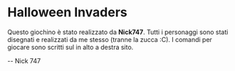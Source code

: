 # Halloween Invaders

Questo giochino è stato realizzato da **Nick747**.
Tutti i personaggi sono stati disegnati e realizzati da me stesso (tranne la zucca :C).
I comandi per giocare sono scritti sul in alto a destra sito.

-- Nick 747

